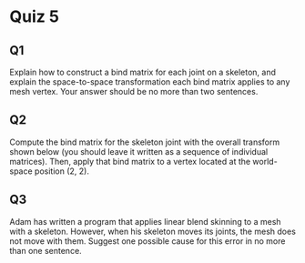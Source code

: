 # Quiz 5

## Q1

Explain how to construct a bind matrix for each joint on a skeleton, and explain the space-to-space transformation each bind matrix applies to any mesh vertex. Your answer should be no more than two sentences.



## Q2

Compute the bind matrix for the skeleton joint with the overall transform shown below (you should leave it written as a sequence of individual matrices). Then, apply that bind matrix to a vertex located at the world-space position (2, 2).



## Q3

Adam has written a program that applies linear blend skinning to a mesh with a skeleton. However, when his skeleton moves its joints, the mesh does not move with them. Suggest one possible cause for this error in no more than one sentence.